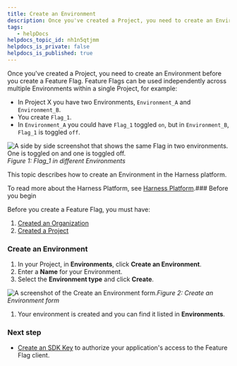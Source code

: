 ```yaml
---
title: Create an Environment
description: Once you've created a Project, you need to create an Environment before you create a Feature Flag. Feature Flags can be used independently across multiple Environments within a single Project, for ex…
tags: 
   - helpDocs
helpdocs_topic_id: nh1n5qtjmm
helpdocs_is_private: false
helpdocs_is_published: true
---
```


Once you've created a Project, you need to create an Environment before you create a Feature Flag. Feature Flags can be used independently across multiple Environments within a single Project, for example:

* In Project X you have two Environments, `Environment_A` and `Environment_B`.
* You create `Flag_1`.
* In `Environment_A` you could have `Flag_1` toggled `on`, but in `Environment_B`, `Flag_1` is toggled `off`.

![A side by side screenshot that shows the same Flag in two environments. One is toggled on and one is toggled off.  ](https://files.helpdocs.io/kw8ldg1itf/articles/nh1n5qtjmm/1658140835837/screenshot-2022-07-18-at-11-40-20.png)*Figure 1: Flag\_1 in different Environments* 

This topic describes how to create an Environment in the Harness platform. 

To read more about the Harness Platform, see [Harness Platform](https://harness.helpdocs.io/category/3fso53aw1u-howto-general).### Before you begin

Before you create a Feature Flag, you must have:

1. [Created an Organization](/article/36fw2u92i4-create-an-organization)
2. [Created a Project](/article/47fkt1ric5-create-a-project)

### Create an Environment

1. In your Project, in **Environments**, click **Create an Environment**.
2. Enter a **Name** for your Environment.
3. Select the **Environment type** and click **Create**.

![A screenshot of the Create an Environment form. ](https://files.helpdocs.io/kw8ldg1itf/articles/1j7pdkqh7j/1657791107725/snsf-vsm-3-a-7-x-3-ybi-1-zly-djz-9-wsq-t-4-m-1-ddid-1-m-omofj-av-7-k-e-8-urw-az-9-xrsh-c-8-g-1-fb-kg-mc-q-b-m-3-qnc-ogmiidj-9-id-ifl-dji-kfr-6-wmeb-4-x-s-di-7-aw-mu-ja-34-hc-kr-1-b-3-zyd-w-0-zxx-p-8-se-3-h-4-o-7-pnpk-q)*Figure 2: Create an Environment form*

1. Your environment is created and you can find it listed in **Environments**.

### Next step

* [Create an SDK Key](/article/8ja1j98xgp-create-an-sdk-key) to authorize your application's access to the Feature Flag client.


